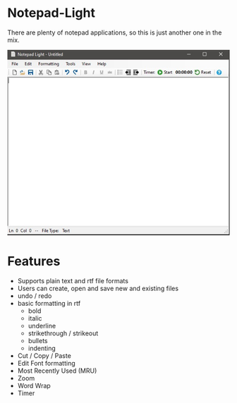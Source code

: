 # Notepad-Light

There are plenty of notepad applications, so this is just another one in the mix.

![image](https://github.com/desjarlais/desjarlais.github.io/blob/master/img/notepadlight.jpg)

# Features

* Supports plain text and rtf file formats
* Users can create, open and save new and existing files
* undo / redo 
* basic formatting in rtf 
  * bold
  * italic
  * underline
  * strikethrough / strikeout
  * bullets
  * indenting
* Cut / Copy / Paste 
* Edit Font formatting
* Most Recently Used (MRU)
* Zoom
* Word Wrap
* Timer
